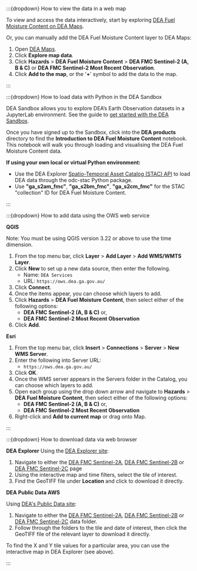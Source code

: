 :::{dropdown} How to view the data in a web map

To view and access the data interactively, start by exploring [DEA Fuel Moisture Content on DEA Maps](https://maps.dea.ga.gov.au/).

Or, you can manually add the DEA Fuel Moisture Content layer to DEA Maps:

1. Open [DEA Maps](https://maps.dea.ga.gov.au).
2. Click **Explore map data**.
3. Click **Hazards** &gt; **DEA Fuel Moisture Content** &gt; **DEA FMC Sentinel-2 (A, B & C)** or **DEA FMC Sentinel-2 Most Recent Observation**.
4. Click **Add to the map**, or the '**+**' symbol to add the data to the map.

:::

:::{dropdown} How to load data with Python in the DEA Sandbox

DEA Sandbox allows you to explore DEA’s Earth Observation datasets in a JupyterLab environment. See the guide to [get started with the DEA Sandbox](/guides/setup/Sandbox/sandbox/).

Once you have signed up to the Sandbox, click into the **DEA products** directory to find the **Introduction to DEA Fuel Moisture Content** notebook. This notebook will walk you through loading and visualising the DEA Fuel Moisture Content data.

**If using your own local or virtual Python environment:**
* Use the DEA Explorer [Spatio-Temporal Asset Catalog (STAC) API](https://knowledge.dea.ga.gov.au/guides/setup/gis/stac/) to load DEA data through the odc-stac Python package.
* Use **"ga_s2am_fmc"**, **"ga_s2bm_fmc"**, **"ga_s2cm_fmc"** for the STAC "collection" ID for DEA Fuel Moisture Content.

:::

:::{dropdown} How to add data using the OWS web service

**QGIS**

Note: You must be using QGIS version 3.22 or above to use the time dimension.

1. From the top menu bar, click **Layer** &gt; **Add Layer** &gt; **Add WMS/WMTS Layer**.
2. Click **New** to set up a new data source, then enter the following.
    * Name: `DEA Services`
    * URL: `https://ows.dea.ga.gov.au/`
3. Click **Connect**.
4. Once the items appear, you can choose which layers to add.
5. Click **Hazards** &gt; **DEA Fuel Moisture Content**, then select either of the following options:
    * **DEA FMC Sentinel-2 (A, B & C)** or,
    * **DEA FMC Sentinel-2 Most Recent Observation**
6. Click **Add**.

**Esri**
1. From the top menu bar, click **Insert** &gt; **Connections** &gt; **Server** &gt; **New WMS Server**.
2. Enter the following into Server URL:
    * `https://ows.dea.ga.gov.au/`
3. Click **OK**.
4. Once the WMS server appears in the Servers folder in the Catalog, you can choose which layers to add.
5. Open each group using the drop down arrow and navigate to **Hazards** &gt; **DEA Fuel Moisture Content**, then select either of the following options:
    * **DEA FMC Sentinel-2 (A, B & C)** or,
    * **DEA FMC Sentinel-2 Most Recent Observation**
6. Right-click and **Add to current map** or drag onto Map.

:::

:::{dropdown} How to download data via web browser

**DEA Explorer**
Using the [DEA Explorer site](https://explorer.dea.ga.gov.au/products/):

1. Navigate to either the [DEA FMC Sentinel-2A](https://explorer.dea.ga.gov.au/products/ga_s2am_fmc), [DEA FMC Sentinel-2B](https://explorer.dea.ga.gov.au/products/ga_s2bm_fmc) or [DEA FMC Sentinel-2C](https://explorer.dea.ga.gov.au/products/ga_s2cm_fmc) page
2. Using the interactive map and time filters, select the tile of interest.
3. Find the GeoTIFF file under **Location** and click to download it directly.

**DEA Public Data AWS**

Using [DEA's Public Data site](https://data.dea.ga.gov.au/?prefix=derivative/):

1. Navigate to either the [DEA FMC Sentinel-2A](https://data.dea.ga.gov.au/?prefix=derivative/ga_s2am_fmc/3-0-1/), [DEA FMC Sentinel-2B](https://data.dea.ga.gov.au/?prefix=derivative/ga_s2bm_fmc/3-0-1/) or [DEA FMC Sentinel-2C](https://data.dea.ga.gov.au/?prefix=derivative/ga_s2cm_fmc/3-0-1/) data folder.
2. Follow through the folders to the tile and date of interest, then click the GeoTIFF file of the relevant layer to download it directly.

To find the X and Y tile values for a particular area, you can use the interactive map in DEA Explorer (see above).

:::
